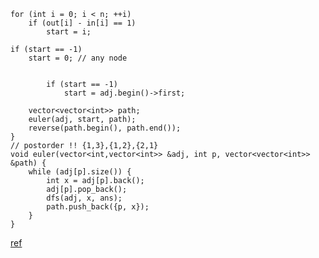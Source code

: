 ```cpp=
for (int i = 0; i < n; ++i)
    if (out[i] - in[i] == 1)
        start = i;

if (start == -1)
	start = 0; // any node


        if (start == -1)
            start = adj.begin()->first;

    vector<vector<int>> path;
    euler(adj, start, path);
    reverse(path.begin(), path.end());
}
// postorder !! {1,3},{1,2},{2,1}
void euler(vector<int,vector<int>> &adj, int p, vector<vector<int>> &path) {
    while (adj[p].size()) {
        int x = adj[p].back();
        adj[p].pop_back();
        dfs(adj, x, ans);
        path.push_back({p, x});
    }
}
```

[ref](https://leetcode.com/problems/valid-arrangement-of-pairs/solutions/1611978/c-eulerian-path-with-explanation/)